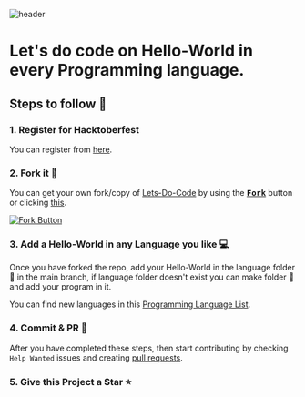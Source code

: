 ![header](https://github.com/Campus-Cluster/Lets-Do-Code/blob/main/_resources/cover.jpg)  

# Let's do code on Hello-World in every Programming language.  

## Steps to follow :scroll:

### 1. Register for Hacktoberfest
You can register from [here](https://hacktoberfest.digitalocean.com).

### 2. Fork it :fork_and_knife:

You can get your own fork/copy of [Lets-Do-Code](https://github.com/Campus-Cluster/Lets-Do-Code) by using the 
<a href="https://github.com/Campus-Cluster/Lets-Do-Code/new/master?readme=1#fork-destination-box"><kbd><b>Fork</b></kbd></a> 
button or clicking [this](https://github.com/Campus-Cluster/Lets-Do-Code/new/master?readme=1#fork-destination-box).

 [![Fork Button](https://github.com/Campus-Cluster/Lets-Do-Code/blob/main/_resources/fork.jpg)](https://github.com/Campus-Cluster/Lets-Do-Code)

### 3. Add a Hello-World in any Language you like :computer: 
Once you have forked the repo, add your Hello-World in the language folder :file_folder: in the main branch, if language folder doesn't exist you can make folder :file_folder: and add your program in it.  

You can find new languages in this [Programming Language List](https://en.wikipedia.org/wiki/List_of_programming_languages).  

### 4. Commit & PR :running: 

After you have completed these steps, then start contributing by checking `Help Wanted` issues and creating 
[pull requests](https://github.com/Campus-Cluster/Lets-Do-Code/pulls).  

### 5. Give this Project a Star :star:  
